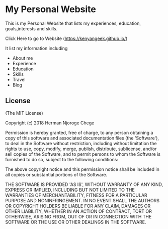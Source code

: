 # My Personal Website
This is my Personal Website that lists my experiences,  education, goals,interests and skills.

Click Here to go to Website (https://kenyangeek.github.io/)

It list my information including 

* About me
* Experience 
* Education
* Skills
* Travel
* Blog


## License

(The MIT License)

Copyright (c) 2018 Herman Njoroge Chege

Permission is hereby granted, free of charge, to any person obtaining
a copy of this software and associated documentation files (the
'Software'), to deal in the Software without restriction, including
without limitation the rights to use, copy, modify, merge, publish,
distribute, sublicense, and/or sell copies of the Software, and to
permit persons to whom the Software is furnished to do so, subject to
the following conditions:

The above copyright notice and this permission notice shall be
included in all copies or substantial portions of the Software.

THE SOFTWARE IS PROVIDED 'AS IS', WITHOUT WARRANTY OF ANY KIND,
EXPRESS OR IMPLIED, INCLUDING BUT NOT LIMITED TO THE WARRANTIES OF
MERCHANTABILITY, FITNESS FOR A PARTICULAR PURPOSE AND NONINFRINGEMENT.
IN NO EVENT SHALL THE AUTHORS OR COPYRIGHT HOLDERS BE LIABLE FOR ANY
CLAIM, DAMAGES OR OTHER LIABILITY, WHETHER IN AN ACTION OF CONTRACT,
TORT OR OTHERWISE, ARISING FROM, OUT OF OR IN CONNECTION WITH THE
SOFTWARE OR THE USE OR OTHER DEALINGS IN THE SOFTWARE.
